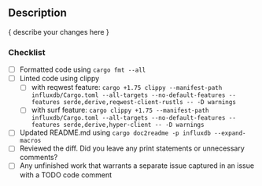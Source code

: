 ## Description

{ describe your changes here }

### Checklist
- [ ] Formatted code using `cargo fmt --all`
- [ ] Linted code using clippy
  - [ ] with reqwest feature: `cargo +1.75 clippy --manifest-path influxdb/Cargo.toml --all-targets --no-default-features --features serde,derive,reqwest-client-rustls -- -D warnings`
  - [ ] with surf feature: `cargo clippy +1.75 --manifest-path influxdb/Cargo.toml --all-targets --no-default-features --features serde,derive,hyper-client -- -D warnings`
- [ ] Updated README.md using `cargo doc2readme -p influxdb --expand-macros`
- [ ] Reviewed the diff. Did you leave any print statements or unnecessary comments?
- [ ] Any unfinished work that warrants a separate issue captured in an issue with a TODO code comment
